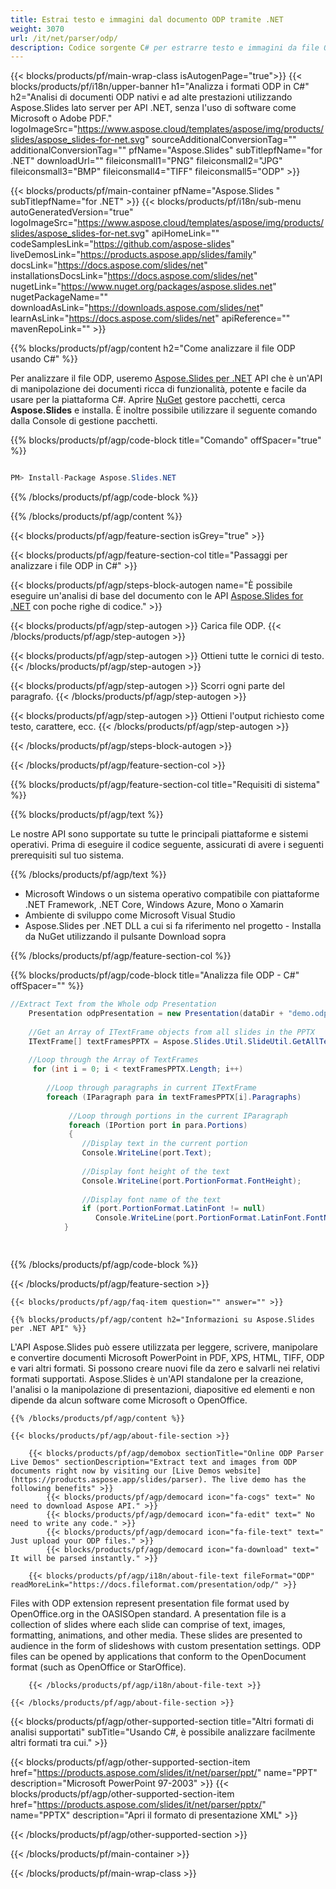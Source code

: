 ```yaml
---
title: Estrai testo e immagini dal documento ODP tramite .NET
weight: 3070
url: /it/net/parser/odp/ 
description: Codice sorgente C# per estrarre testo e immagini da file ODP su piattaforme .NET Framework, .NET Core, Windows Azure, Mono o Xamarin.
---
```


{{< blocks/products/pf/main-wrap-class isAutogenPage="true">}}
{{< blocks/products/pf/i18n/upper-banner h1="Analizza i formati ODP in C#" h2="Analisi di documenti ODP nativi e ad alte prestazioni utilizzando Aspose.Slides lato server per API .NET, senza l'uso di software come Microsoft o Adobe PDF." logoImageSrc="https://www.aspose.cloud/templates/aspose/img/products/slides/aspose_slides-for-net.svg" sourceAdditionalConversionTag="" additionalConversionTag="" pfName="Aspose.Slides" subTitlepfName="for .NET" downloadUrl="" fileiconsmall1="PNG" fileiconsmall2="JPG" fileiconsmall3="BMP" fileiconsmall4="TIFF" fileiconsmall5="ODP" >}}

{{< blocks/products/pf/main-container pfName="Aspose.Slides " subTitlepfName="for .NET" >}}
{{< blocks/products/pf/i18n/sub-menu autoGeneratedVersion="true" logoImageSrc="https://www.aspose.cloud/templates/aspose/img/products/slides/aspose_slides-for-net.svg" apiHomeLink="" codeSamplesLink="https://github.com/aspose-slides" liveDemosLink="https://products.aspose.app/slides/family" docsLink="https://docs.aspose.com/slides/net" installationsDocsLink="https://docs.aspose.com/slides/net" nugetLink="https://www.nuget.org/packages/aspose.slides.net" nugetPackageName="" downloadAsLink="https://downloads.aspose.com/slides/net" learnAsLink="https://docs.aspose.com/slides/net" apiReference="" mavenRepoLink="" >}}

{{% blocks/products/pf/agp/content h2="Come analizzare il file ODP usando C#" %}}

 Per analizzare il file ODP, useremo
 [Aspose.Slides per .NET](https://products.aspose.com/slides/it/net)
 API che è un'API di manipolazione dei documenti ricca di funzionalità, potente e facile da usare per la piattaforma C#. Aprire
 [NuGet](https://www.nuget.org/packages/aspose.slides.net)
 gestore pacchetti, cerca
 **Aspose.Slides**
 e installa. È inoltre possibile utilizzare il seguente comando dalla Console di gestione pacchetti.

{{% blocks/products/pf/agp/code-block title="Comando" offSpacer="true" %}}

```cs

PM> Install-Package Aspose.Slides.NET

```

{{% /blocks/products/pf/agp/code-block %}}

{{% /blocks/products/pf/agp/content %}}

{{< blocks/products/pf/agp/feature-section isGrey="true" >}}


{{< blocks/products/pf/agp/feature-section-col title="Passaggi per analizzare i file ODP in C#" >}}

{{< blocks/products/pf/agp/steps-block-autogen name="È possibile eseguire un'analisi di base del documento con le API [Aspose.Slides for .NET](https://products.aspose.com/slides/it/net) con poche righe di codice." >}}

{{< blocks/products/pf/agp/step-autogen >}}
Carica file ODP.
{{< /blocks/products/pf/agp/step-autogen >}}

{{< blocks/products/pf/agp/step-autogen >}}
Ottieni tutte le cornici di testo.
{{< /blocks/products/pf/agp/step-autogen >}}

{{< blocks/products/pf/agp/step-autogen >}}
Scorri ogni parte del paragrafo.
{{< /blocks/products/pf/agp/step-autogen >}}

{{< blocks/products/pf/agp/step-autogen >}}
Ottieni l'output richiesto come testo, carattere, ecc.
{{< /blocks/products/pf/agp/step-autogen >}}

{{< /blocks/products/pf/agp/steps-block-autogen >}}

{{< /blocks/products/pf/agp/feature-section-col >}}

{{% blocks/products/pf/agp/feature-section-col title="Requisiti di sistema" %}}

{{% blocks/products/pf/agp/text %}}

 Le nostre API sono supportate su tutte le principali piattaforme e sistemi operativi. Prima di eseguire il codice seguente, assicurati di avere i seguenti prerequisiti sul tuo sistema.

{{% /blocks/products/pf/agp/text %}}

- Microsoft Windows o un sistema operativo compatibile con piattaforme .NET Framework, .NET Core, Windows Azure, Mono o Xamarin
- Ambiente di sviluppo come Microsoft Visual Studio
- Aspose.Slides per .NET DLL a cui si fa riferimento nel progetto - Installa da NuGet utilizzando il pulsante Download sopra

{{% /blocks/products/pf/agp/feature-section-col %}}

{{% blocks/products/pf/agp/code-block title="Analizza file ODP - C#" offSpacer="" %}}

```cs
//Extract Text from the Whole odp Presentation 
    Presentation odpPresentation = new Presentation(dataDir + "demo.odp");
    
    //Get an Array of ITextFrame objects from all slides in the PPTX
    ITextFrame[] textFramesPPTX = Aspose.Slides.Util.SlideUtil.GetAllTextFrames(odpPresentation, true);
    
    //Loop through the Array of TextFrames
     for (int i = 0; i < textFramesPPTX.Length; i++)
    
        //Loop through paragraphs in current ITextFrame
        foreach (IParagraph para in textFramesPPTX[i].Paragraphs)
    
             //Loop through portions in the current IParagraph
             foreach (IPortion port in para.Portions)
             {
                //Display text in the current portion
                Console.WriteLine(port.Text);
    
                //Display font height of the text
                Console.WriteLine(port.PortionFormat.FontHeight);
    
                //Display font name of the text
                if (port.PortionFormat.LatinFont != null)
                   Console.WriteLine(port.PortionFormat.LatinFont.FontName);
            }  

    

```

{{% /blocks/products/pf/agp/code-block %}}

{{< /blocks/products/pf/agp/feature-section >}}

    {{< blocks/products/pf/agp/faq-item question="" answer="" >}}
 

<!-- aboutfile Starts -->

    {{% blocks/products/pf/agp/content h2="Informazioni su Aspose.Slides per .NET API" %}}

 L'API Aspose.Slides può essere utilizzata per leggere, scrivere, manipolare e convertire documenti Microsoft PowerPoint in PDF, XPS, HTML, TIFF, ODP e vari altri formati. Si possono creare nuovi file da zero e salvarli nei relativi formati supportati. Aspose.Slides è un'API standalone per la creazione, l'analisi o la manipolazione di presentazioni, diapositive ed elementi e non dipende da alcun software come Microsoft o OpenOffice.  



    {{% /blocks/products/pf/agp/content %}}

    {{< blocks/products/pf/agp/about-file-section >}}

        {{< blocks/products/pf/agp/demobox sectionTitle="Online ODP Parser Live Demos" sectionDescription="Extract text and images from ODP documents right now by visiting our [Live Demos website](https://products.aspose.app/slides/parser). The live demo has the following benefits" >}}
            {{< blocks/products/pf/agp/democard icon="fa-cogs" text=" No need to download Aspose API." >}}
            {{< blocks/products/pf/agp/democard icon="fa-edit" text=" No need to write any code." >}}
            {{< blocks/products/pf/agp/democard icon="fa-file-text" text=" Just upload your ODP files." >}}
            {{< blocks/products/pf/agp/democard icon="fa-download" text=" It will be parsed instantly." >}}

        {{< blocks/products/pf/agp/i18n/about-file-text fileFormat="ODP" readMoreLink="https://docs.fileformat.com/presentation/odp/" >}}
Files with ODP extension represent presentation file format used by OpenOffice.org in the OASISOpen standard. A presentation file is a collection of slides where each slide can comprise of text, images, formatting, animations, and other media. These slides are presented to audience in the form of slideshows with custom presentation settings. ODP files can be opened by applications that conform to the OpenDocument format (such as OpenOffice or StarOffice). 

        {{< /blocks/products/pf/agp/i18n/about-file-text >}}

    {{< /blocks/products/pf/agp/about-file-section >}}

<!-- aboutfile Ends -->

{{< blocks/products/pf/agp/other-supported-section title="Altri formati di analisi supportati" subTitle="Usando C#, è possibile analizzare facilmente altri formati tra cui." >}}

{{< blocks/products/pf/agp/other-supported-section-item href="https://products.aspose.com/slides/it/net/parser/ppt/" name="PPT" description="Microsoft PowerPoint 97-2003" >}}
{{< blocks/products/pf/agp/other-supported-section-item href="https://products.aspose.com/slides/it/net/parser/pptx/" name="PPTX" description="Apri il formato di presentazione XML" >}}

{{< /blocks/products/pf/agp/other-supported-section >}}

{{< /blocks/products/pf/main-container >}}
    
{{< /blocks/products/pf/main-wrap-class >}}